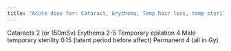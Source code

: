 ```yaml
---
title: "Acute dose for: Cataract, Erythema, Temp hair loss, temp sterility, permanit sterility"
---
```

Cataracts 2 (or 150mSv)
Erythema 2-5 
Temporary epilation 4
Male temporary sterility 0.15 (latent period before affect) 
Permanent 4 (all in Gy)

